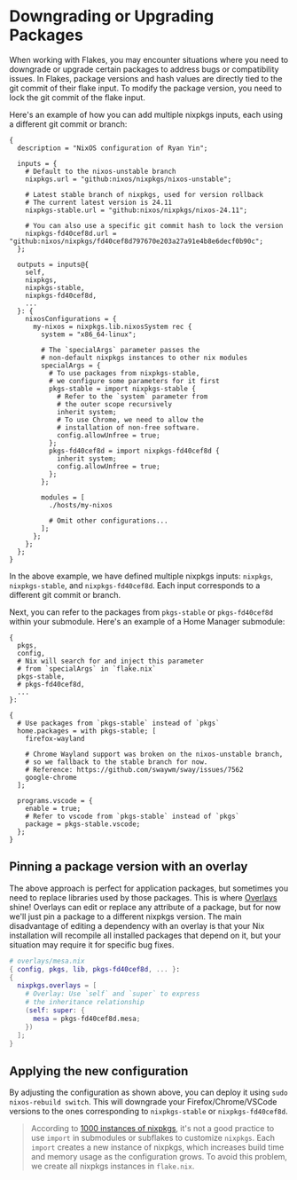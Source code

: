 # Downgrading or Upgrading Packages

When working with Flakes, you may encounter situations where you need to downgrade or
upgrade certain packages to address bugs or compatibility issues. In Flakes, package
versions and hash values are directly tied to the git commit of their flake input. To
modify the package version, you need to lock the git commit of the flake input.

Here's an example of how you can add multiple nixpkgs inputs, each using a different git
commit or branch:

```nix{8-13,19-20,27-44}
{
  description = "NixOS configuration of Ryan Yin";

  inputs = {
    # Default to the nixos-unstable branch
    nixpkgs.url = "github:nixos/nixpkgs/nixos-unstable";

    # Latest stable branch of nixpkgs, used for version rollback
    # The current latest version is 24.11
    nixpkgs-stable.url = "github:nixos/nixpkgs/nixos-24.11";

    # You can also use a specific git commit hash to lock the version
    nixpkgs-fd40cef8d.url = "github:nixos/nixpkgs/fd40cef8d797670e203a27a91e4b8e6decf0b90c";
  };

  outputs = inputs@{
    self,
    nixpkgs,
    nixpkgs-stable,
    nixpkgs-fd40cef8d,
    ...
  }: {
    nixosConfigurations = {
      my-nixos = nixpkgs.lib.nixosSystem rec {
        system = "x86_64-linux";

        # The `specialArgs` parameter passes the
        # non-default nixpkgs instances to other nix modules
        specialArgs = {
          # To use packages from nixpkgs-stable,
          # we configure some parameters for it first
          pkgs-stable = import nixpkgs-stable {
            # Refer to the `system` parameter from
            # the outer scope recursively
            inherit system;
            # To use Chrome, we need to allow the
            # installation of non-free software.
            config.allowUnfree = true;
          };
          pkgs-fd40cef8d = import nixpkgs-fd40cef8d {
            inherit system;
            config.allowUnfree = true;
          };
        };

        modules = [
          ./hosts/my-nixos

          # Omit other configurations...
        ];
      };
    };
  };
}
```

In the above example, we have defined multiple nixpkgs inputs: `nixpkgs`,
`nixpkgs-stable`, and `nixpkgs-fd40cef8d`. Each input corresponds to a different git
commit or branch.

Next, you can refer to the packages from `pkgs-stable` or `pkgs-fd40cef8d` within your
submodule. Here's an example of a Home Manager submodule:

```nix{4-7,13,25}
{
  pkgs,
  config,
  # Nix will search for and inject this parameter
  # from `specialArgs` in `flake.nix`
  pkgs-stable,
  # pkgs-fd40cef8d,
  ...
}:

{
  # Use packages from `pkgs-stable` instead of `pkgs`
  home.packages = with pkgs-stable; [
    firefox-wayland

    # Chrome Wayland support was broken on the nixos-unstable branch,
    # so we fallback to the stable branch for now.
    # Reference: https://github.com/swaywm/sway/issues/7562
    google-chrome
  ];

  programs.vscode = {
    enable = true;
    # Refer to vscode from `pkgs-stable` instead of `pkgs`
    package = pkgs-stable.vscode;
  };
}
```

## Pinning a package version with an overlay

The above approach is perfect for application packages, but sometimes you need to replace libraries used by those packages. This is where [Overlays](../nixpkgs/overlays.md) shine! Overlays can edit or replace any attribute of a package, but for now we'll just pin a package to a different nixpkgs version. The main disadvantage of editing a dependency with an overlay is that your Nix installation will recompile all installed packages that depend on it, but your situation may require it for specific bug fixes.

```nix
# overlays/mesa.nix
{ config, pkgs, lib, pkgs-fd40cef8d, ... }:
{
  nixpkgs.overlays = [
    # Overlay: Use `self` and `super` to express
    # the inheritance relationship
    (self: super: {
      mesa = pkgs-fd40cef8d.mesa;
    })
  ];
}
```

## Applying the new configuration

By adjusting the configuration as shown above, you can deploy it using
`sudo nixos-rebuild switch`. This will downgrade your Firefox/Chrome/VSCode versions to
the ones corresponding to `nixpkgs-stable` or `nixpkgs-fd40cef8d`.

> According to
> [1000 instances of nixpkgs](https://discourse.nixos.org/t/1000-instances-of-nixpkgs/17347),
> it's not a good practice to use `import` in submodules or subflakes to customize
> `nixpkgs`. Each `import` creates a new instance of nixpkgs, which increases build time
> and memory usage as the configuration grows. To avoid this problem, we create all
> nixpkgs instances in `flake.nix`.
